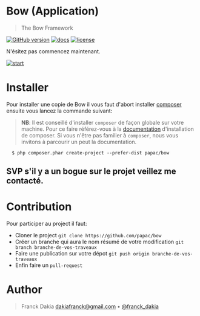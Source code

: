 # Bow (Application)
> The Bow Framework

[![GitHub version](https://badge.fury.io/gh/papac%2Fbow.svg)](https://badge.fury.io/gh/papac%2Fbow)
[![docs](https://img.shields.io/badge/docs-read%20docs-blue.svg)](https://papac.github.com/bow)
[![license](https://img.shields.io/github/license/mashape/apistatus.svg?maxAge=2592000)](https://github.com/papac/bow/blob/master/LICENSE)

N'ésitez pas commencez maintenant.

[![start](http://papac.github.com/public/img/1382900391.gif "start bow framework")](http://papac.github.com)

# Installer

Pour installer une copie de Bow il vous faut d'abort installer [composer](https://getcomposer.org) ensuite vous lancez la commande suivant:
> __NB__: Il est conseillé d'installer `composer` de façon globale sur votre machine. Pour ce faire référez-vous à la [documentation](https://getcomposer.org/download) d'installation de composer.
> Si vous n'être pas familier à `composer`, nous vous invitons à parcourir un peut la documentation.

```
  $ php composer.phar create-project --prefer-dist papac/bow
```

## SVP s'il y a un bogue sur le projet veillez me contacté.

# Contribution

Pour participer au project il faut:

+ Cloner le project `git clone https://github.com/papac/bow`
+ Créer un branche qui aura le nom résumé de votre modification `git branch branche-de-vos-traveaux`
+ Faire une publication sur votre dépot `git push origin branche-de-vos-traveaux`
+ Enfin faire un `pull-request`

# Author
> Franck Dakia <dakiafranck@gmail.com> &bull; [@franck_dakia](https://twitter.com/franck_dakia)